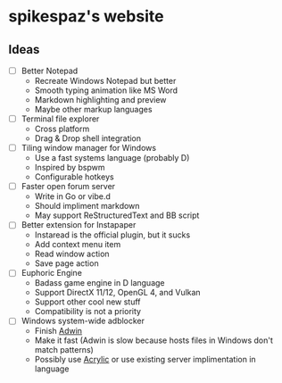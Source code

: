 # spikespaz's website

## Ideas
 - [ ] Better Notepad
   - Recreate Windows Notepad but better
   - Smooth typing animation like MS Word
   - Markdown highlighting and preview
   - Maybe other markup languages
 - [ ] Terminal file explorer
   - Cross platform
   - Drag & Drop shell integration
 - [ ] Tiling window manager for Windows
   - Use a fast systems language (probably D)
   - Inspired by bspwm
   - Configurable hotkeys
 - [ ] Faster open forum server
   - Write in Go or vibe.d
   - Should impliment markdown
   - May support ReStructuredText and BB script
 - [ ] Better extension for Instapaper
   - Instaread is the official plugin, but it sucks
   - Add context menu item
   - Read window action
   - Save page action
 - [ ] Euphoric Engine
   - Badass game engine in D language
   - Support DirectX 11/12, OpenGL 4, and Vulkan
   - Support other cool new stuff
   - Compatibility is not a priority
 - [ ] Windows system-wide adblocker
   - Finish [Adwin](https://github.com/spikespaz-old/windows-adwin)
   - Make it fast (Adwin is slow because hosts files in Windows don't match patterns)
   - Possibly use [Acrylic](http://mayakron.altervista.org) or use existing server implimentation in language
